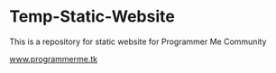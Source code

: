 # Temp-Static-Website
This is a repository for static website for Programmer Me Community

www.programmerme.tk
